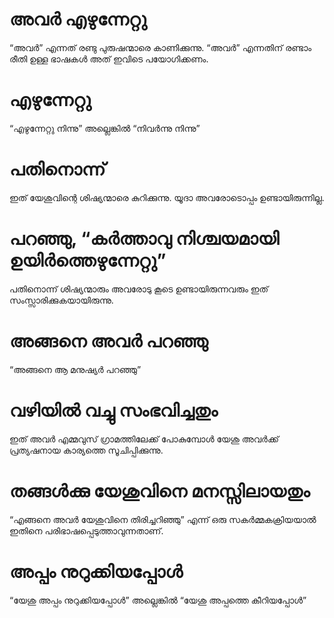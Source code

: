 # അവർ എഴുന്നേറ്റു
“അവർ” എന്നത് രണ്ടു പുരുഷന്മാരെ കാണിക്കുന്നു. “അവർ” എന്നതിന് രണ്ടാം രീതി ഉള്ള ഭാഷകൾ അത് ഇവിടെ പയോഗിക്കണം.
# എഴുന്നേറ്റു
“എഴുന്നേറ്റു നിന്നു” അല്ലെങ്കിൽ “നിവർന്നു നിന്നു”
# പതിനൊന്ന്
ഇത് യേശുവിന്റെ ശിഷ്യന്മാരെ കുറിക്കുന്നു. യൂദാ അവരോടൊപ്പം ഉണ്ടായിരുന്നില്ല.
# പറഞ്ഞു, “കർത്താവു നിശ്ചയമായി ഉയിർത്തെഴുന്നേറ്റു”
പതിനൊന്ന് ശിഷ്യന്മാരും അവരോടു കൂടെ ഉണ്ടായിരുന്നവരും ഇത് സംസ്സാരിക്കുകയായിരുന്നു.
# അങ്ങനെ അവർ പറഞ്ഞു
“അങ്ങനെ ആ മനുഷ്യർ പറഞ്ഞു”
# വഴിയിൽ വച്ചു സംഭവിച്ചതും
ഇത് അവർ എമ്മവുസ് ഗ്രാമത്തിലേക്ക് പോകുമ്പോൾ യേശു അവർക്ക് പ്രത്യഷനായ കാര്യത്തെ സൂചിപ്പിക്കുന്നു.
# തങ്ങൾക്കു യേശുവിനെ മനസ്സിലായതും
“എങ്ങനെ അവർ യേശുവിനെ തിരിച്ചറിഞ്ഞു” എന്ന് ഒരു സകർമ്മകക്രിയയാൽ ഇതിനെ പരിഭാഷപ്പെടുത്താവുന്നതാണ്.
# അപ്പം നുറുക്കിയപ്പോൾ
“യേശു അപ്പം നുറുക്കിയപ്പോൾ” അല്ലെങ്കിൽ “യേശു അപ്പത്തെ കീറിയപ്പോൾ”
